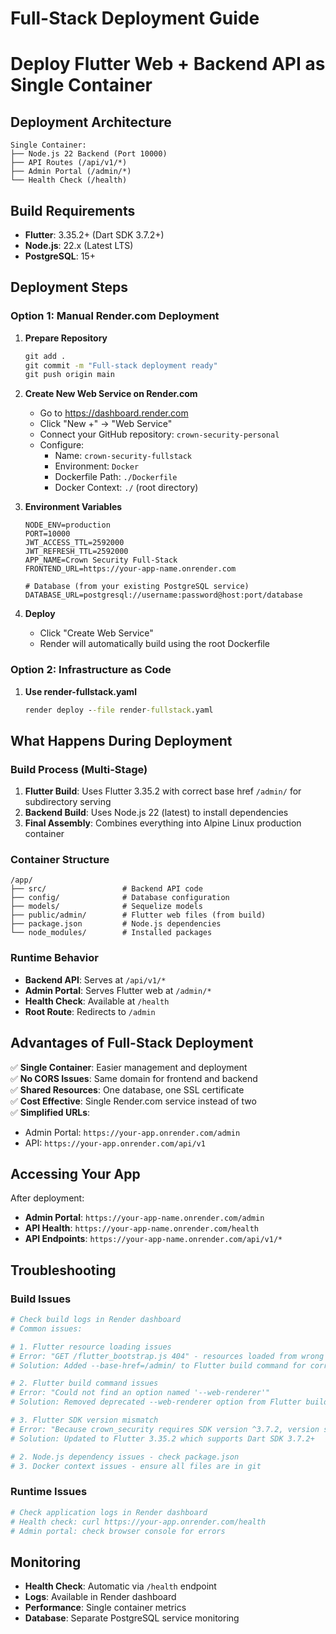 # Full-Stack Deployment Guide
# Deploy Flutter Web + Backend API as Single Container

## Deployment Architecture
```
Single Container:
├── Node.js 22 Backend (Port 10000)
├── API Routes (/api/v1/*)
├── Admin Portal (/admin/*)
└── Health Check (/health)
```

## Build Requirements
- **Flutter**: 3.35.2+ (Dart SDK 3.7.2+)
- **Node.js**: 22.x (Latest LTS)
- **PostgreSQL**: 15+

## Deployment Steps

### Option 1: Manual Render.com Deployment

1. **Prepare Repository**
   ```cmd
   git add .
   git commit -m "Full-stack deployment ready"
   git push origin main
   ```

2. **Create New Web Service on Render.com**
   - Go to https://dashboard.render.com
   - Click "New +" → "Web Service"
   - Connect your GitHub repository: `crown-security-personal`
   - Configure:
     - Name: `crown-security-fullstack`
     - Environment: `Docker`
     - Dockerfile Path: `./Dockerfile`
     - Docker Context: `./` (root directory)

3. **Environment Variables**
   ```
   NODE_ENV=production
   PORT=10000
   JWT_ACCESS_TTL=2592000
   JWT_REFRESH_TTL=2592000
   APP_NAME=Crown Security Full-Stack
   FRONTEND_URL=https://your-app-name.onrender.com
   
   # Database (from your existing PostgreSQL service)
   DATABASE_URL=postgresql://username:password@host:port/database
   ```

4. **Deploy**
   - Click "Create Web Service"
   - Render will automatically build using the root Dockerfile

### Option 2: Infrastructure as Code

1. **Use render-fullstack.yaml**
   ```cmd
   render deploy --file render-fullstack.yaml
   ```

## What Happens During Deployment

### Build Process (Multi-Stage)
1. **Flutter Build**: Uses Flutter 3.35.2 with correct base href `/admin/` for subdirectory serving
2. **Backend Build**: Uses Node.js 22 (latest) to install dependencies
3. **Final Assembly**: Combines everything into Alpine Linux production container

### Container Structure
```
/app/
├── src/                 # Backend API code
├── config/              # Database configuration
├── models/              # Sequelize models
├── public/admin/        # Flutter web files (from build)
├── package.json         # Node.js dependencies
└── node_modules/        # Installed packages
```

### Runtime Behavior
- **Backend API**: Serves at `/api/v1/*`
- **Admin Portal**: Serves Flutter web at `/admin/*`
- **Health Check**: Available at `/health`
- **Root Route**: Redirects to `/admin`

## Advantages of Full-Stack Deployment

✅ **Single Container**: Easier management and deployment  
✅ **No CORS Issues**: Same domain for frontend and backend  
✅ **Shared Resources**: One database, one SSL certificate  
✅ **Cost Effective**: Single Render.com service instead of two  
✅ **Simplified URLs**: 
- Admin Portal: `https://your-app.onrender.com/admin`
- API: `https://your-app.onrender.com/api/v1`

## Accessing Your App

After deployment:
- **Admin Portal**: `https://your-app-name.onrender.com/admin`
- **API Health**: `https://your-app-name.onrender.com/health`
- **API Endpoints**: `https://your-app-name.onrender.com/api/v1/*`

## Troubleshooting

### Build Issues
```bash
# Check build logs in Render dashboard
# Common issues:

# 1. Flutter resource loading issues
# Error: "GET /flutter_bootstrap.js 404" - resources loaded from wrong path
# Solution: Added --base-href=/admin/ to Flutter build command for correct subdirectory serving

# 2. Flutter build command issues
# Error: "Could not find an option named '--web-renderer'"
# Solution: Removed deprecated --web-renderer option from Flutter build command

# 3. Flutter SDK version mismatch
# Error: "Because crown_security requires SDK version ^3.7.2, version solving failed"
# Solution: Updated to Flutter 3.35.2 which supports Dart SDK 3.7.2+

# 2. Node.js dependency issues - check package.json
# 3. Docker context issues - ensure all files are in git
```

### Runtime Issues
```bash
# Check application logs in Render dashboard
# Health check: curl https://your-app.onrender.com/health
# Admin portal: check browser console for errors
```

## Monitoring

- **Health Check**: Automatic via `/health` endpoint
- **Logs**: Available in Render dashboard
- **Performance**: Single container metrics
- **Database**: Separate PostgreSQL service monitoring

